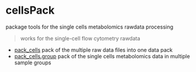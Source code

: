 ﻿# cellsPack

package tools for the single cells metabolomics rawdata processing
> works for the single-cell flow cytometry rawdata

+ [pack_cells](cellsPack/pack_cells.1) pack of the multiple raw data files into one data pack
+ [pack_cells.group](cellsPack/pack_cells.group.1) pack of the single cells metabolomics data in multiple sample groups
